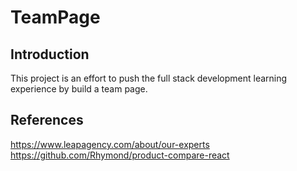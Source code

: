 # TeamPage
## Introduction
This project is an effort to push the full stack development learning experience by build a team page.

## References
https://www.leapagency.com/about/our-experts
https://github.com/Rhymond/product-compare-react
